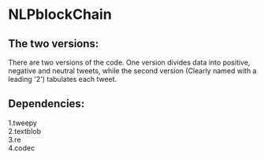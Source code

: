 # NLPblockChain

## The two versions:
There are two versions of the code. One version divides data into positive, negative and neutral tweets, while the second version (Clearly named with a leading '2') tabulates each tweet.

## Dependencies:
1.tweepy<br/>
2.textblob<br/>
3.re<br/>
4.codec<br/>
